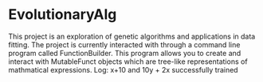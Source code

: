 # EvolutionaryAlg
This project is an exploration of genetic algorithms and applications in data fitting. 
The project is currently interacted with through a command line program called FunctionBuilder. This program allows you to create and interact with MutableFunct objects which are tree-like representations of mathmatical expressions.
Log:
x+10 and 10y + 2x successfully trained